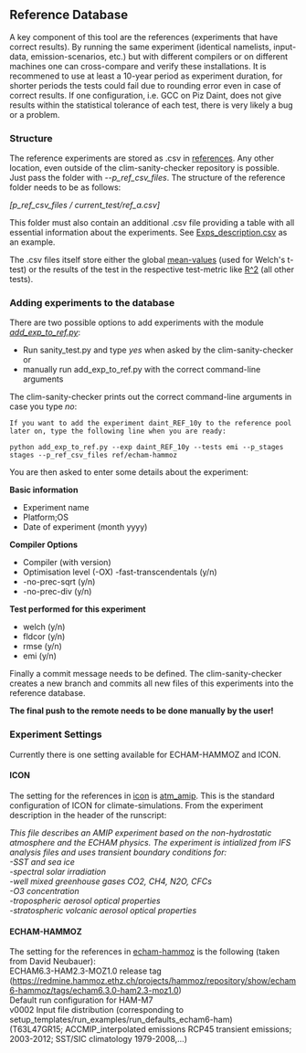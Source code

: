 ## Reference Database
A key component of this tool are the references (experiments that have correct results). By running the same experiment (identical namelists, input-data, emission-scenarios, etc.) but with different compilers or on different machines one can cross-compare and verify these installations. 
It is recommened to use at least a 10-year period as experiment duration, for shorter periods the tests could fail due to rounding error even in case of correct results.
If one configuration, i.e. GCC on Piz Daint, does not give results within the statistical tolerance of each test, there is very likely a bug or a problem.

### Structure
The reference experiments are stored as .csv in [references](../ref). Any other location, even outside of the clim-sanity-checker repository is possible.  
Just pass the folder with *--p_ref_csv_files*. The structure of the reference folder needs to be as follows:

*[p_ref_csv_files / current_test/ref_a.csv]*  

This folder must also contain an additional .csv file providing a table with all essential information about the experiments.
See [Exps_description.csv](../ref/echam-hammoz/Exps_description.csv) as an example.

The .csv files itself store either the global [mean-values](../ref/echam-hammoz/welch/glob_means_daint_REF_10y.csv) (used for Welch's t-test) or the results of the test in the 
respective test-metric like [R^2](../ref/echam-hammoz/fldcor/fldcor_daint_REF_10y.csv) (all other tests).

### Adding experiments to the database
There are two possible options to add experiments with the module
*[add_exp_to_ref.py](../add_exp_to_ref.py)*:

* Run sanity_test.py and type *yes* when asked by the clim-sanity-checker  
or  
* manually run add_exp_to_ref.py with the correct command-line arguments  

The clim-sanity-checker prints out the correct command-line arguments in case you type *no*:  

`If you want to add the experiment daint_REF_10y to the reference pool later on, type the following line when you are ready:`

`python add_exp_to_ref.py --exp daint_REF_10y --tests emi --p_stages stages --p_ref_csv_files ref/echam-hammoz`

You are then asked to enter some details about the experiment:  

**Basic information**  

* Experiment name
* Platform;OS
* Date of experiment (month yyyy)

**Compiler Options**  

* Compiler (with version)
* Optimisation level (-OX)
-fast-transcendentals (y/n)
* -no-prec-sqrt (y/n)
* -no-prec-div (y/n)

**Test performed for this experiment**  

* welch (y/n)
* fldcor (y/n)
* rmse (y/n)
* emi (y/n)

Finally a commit message needs to be defined. The clim-sanity-checker creates a new branch and commits all new files of this experiments
into the reference database.

**The final push to the remote needs to be done manually by the user!**


### Experiment Settings
Currently there is one setting available for ECHAM-HAMMOZ and ICON.


#### ICON
The setting for the references in [icon](../ref/icon) is [atm_amip](https://github.com/C2SM-ICON/icon/blob/master/run/exp.atm_amip). This is the standard
configuration of ICON for climate-simulations. From the experiment description in the header of the runscript:  

*This file describes an AMIP experiment based on the non-hydrostatic atmosphere and the
 ECHAM physics. The experiment is intialized from IFS analysis files and uses transient
boundary conditions for:  
-SST and sea ice  
-spectral solar irradiation  
-well mixed greenhouse gases CO2, CH4, N2O, CFCs  
-O3 concentration  
-tropospheric aerosol optical properties  
-stratospheric volcanic aerosol optical properties*

#### ECHAM-HAMMOZ
The setting for the references in [echam-hammoz](../ref/echam-hammoz) is the following (taken from David Neubauer):  
ECHAM6.3-HAM2.3-MOZ1.0 release tag (https://redmine.hammoz.ethz.ch/projects/hammoz/repository/show/echam6-hammoz/tags/echam6.3.0-ham2.3-moz1.0)  
Default run configuration for HAM-M7  
v0002 Input file distribution (corresponding to setup_templates/run_examples/run_defaults_echam6-ham)  					
(T63L47GR15; ACCMIP_interpolated emissions RCP45 transient emissions; 2003-2012; SST/SIC climatology 1979-2008,...)					
